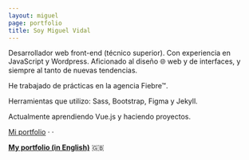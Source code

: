 ```yaml
---
layout: miguel
page: portfolio
title: Soy Miguel Vidal
---
```


Desarrollador web front-end (técnico superior).
Con experiencia en <span class="js-color">JavaScript</span> y <span class="wp-color">Wordpress</span>.
Aficionado al diseño 🌐 web y de interfaces, y siempre al tanto de nuevas tendencias.

He trabajado de prácticas en la agencia Fiebre™.

Herramientas que utilizo: <span class="sass-color">Sass</span>, <span class="bootstrap-color">Bootstrap</span>, <span class="figma-color">Figma</span> y <span class="jekyll-color">Jekyll</span>.

Actualmente aprendiendo <span class="vue-color">Vue.js</span> y haciendo proyectos.
<br>


[Mi portfolio](/portfolio) · [<i class="fab fa-github"></i>](https://github.com/migvidal/) · [<i class="fab fa-linkedin-in"></i>](https://www.linkedin.com/in/miguel-vidal-funcia-121035167/)
<br>

**[My portfolio (in English)](/portfolio-en)** 🇬🇧
